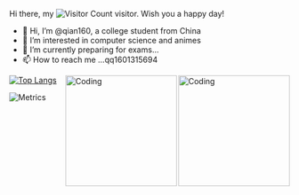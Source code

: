 Hi there, my ![Visitor Count](https://profile-counter.glitch.me/qian160/count.svg) visitor. Wish you a happy day!
- 👋 Hi, I’m @qian160, a college student from China
- 👀 I’m interested in computer science and animes
- 🌱 I’m currently preparing for exams...
- 📫 How to reach me ...qq1601315694

<img align="right" alt="Coding" width="200" src="https://i0.hdslb.com/bfs/article/84a99833b538f062375f49ebaa8c97d437141e54.gif@600w_525h_progressive.webp">
<img align="right" alt="Coding" width="200" src="https://i0.hdslb.com/bfs/article/84a99833b538f062375f49ebaa8c97d437141e54.gif@600w_525h_progressive.webp">

[![Top Langs](https://github-readme-stats.vercel.app/api/top-langs/?username=qian160&layout=compact)](https://github.com/qian160/github-readme-stats)

![Metrics](https://metrics.lecoq.io/qian160?template=classic&achievements=1&stars=1&base=header%2C%20activity%2C%20community%2C%20repositories%2C%20metadata&base.indepth=false&base.hireable=false&base.skip=false&stars=false&stars.limit=4&achievements=false&achievements.threshold=C&achievements.secrets=true&achievements.display=detailed&achievements.limit=0&config.timezone=Etc%2FGMT-8)

<!---
qian160/qian160 is a ✨ special ✨ repository because its `README.md` (this file) appears on your GitHub profile.
You can click the Preview link to take a look at your changes.

![Christmas's GitHub stats](https://github-readme-stats.vercel.app/api?username=qian160&show_icons=true&theme=tokyonight)

--->
